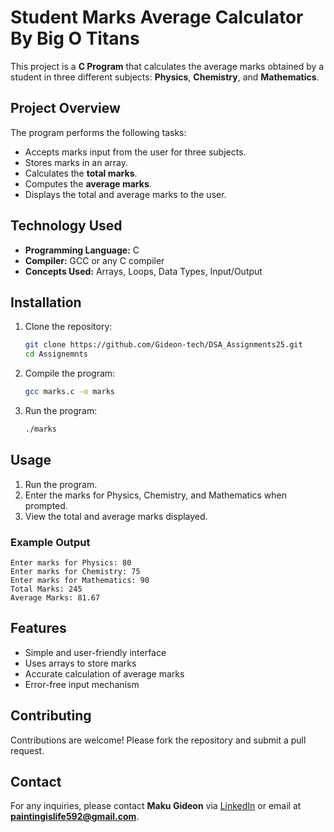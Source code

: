 # Student Marks Average Calculator By Big O Titans

This project is a **C Program** that calculates the average marks obtained by a student in three different subjects: **Physics**, **Chemistry**, and **Mathematics**.

## Project Overview
The program performs the following tasks:
- Accepts marks input from the user for three subjects.
- Stores marks in an array.
- Calculates the **total marks**.
- Computes the **average marks**.
- Displays the total and average marks to the user.

## Technology Used
- **Programming Language:** C
- **Compiler:** GCC or any C compiler
- **Concepts Used:** Arrays, Loops, Data Types, Input/Output

## Installation
1. Clone the repository:
   ```bash
   git clone https://github.com/Gideon-tech/DSA_Assignments25.git
   cd Assignemnts
   ```

2. Compile the program:
   ```bash
   gcc marks.c -o marks
   ```

3. Run the program:
   ```bash
   ./marks
   ```

## Usage
1. Run the program.
2. Enter the marks for Physics, Chemistry, and Mathematics when prompted.
3. View the total and average marks displayed.

### Example Output
```
Enter marks for Physics: 80
Enter marks for Chemistry: 75
Enter marks for Mathematics: 90
Total Marks: 245
Average Marks: 81.67
```

## Features
- Simple and user-friendly interface
- Uses arrays to store marks
- Accurate calculation of average marks
- Error-free input mechanism

## Contributing
Contributions are welcome! Please fork the repository and submit a pull request.


## Contact
For any inquiries, please contact **Maku Gideon** via [LinkedIn](https://www.linkedin.com/in/maku-gideon) or email at **paintingislife592@gmail.com**.


